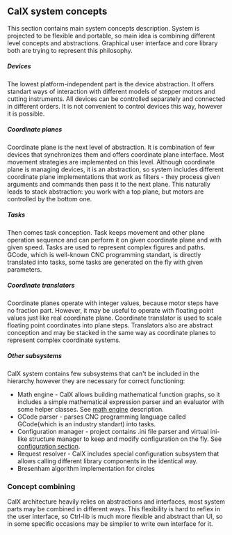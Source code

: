 ## CalX system concepts
This section contains main system concepts description. System is projected to be flexible and portable, so main idea is combining different level concepts and abstractions. Graphical user interface and core library both are trying to represent this philosophy.
##### Devices
The lowest platform-independent part is the device abstraction. It offers standart ways of interaction with different models of stepper motors and cutting instruments. All devices can be controlled separately and connected in different orders. It is not convenient to control devices this way, however it is possible.
##### Coordinate planes
Coordinate plane is the next level of abstraction. It is combination of few devices that synchronizes them and offers coordinate plane interface. Most movement strategies are implemented on this level. Although coordinate plane is managing devices, it is an abstraction, so system includes different coordinate plane implementations that work as filters - they process given arguments and commands then pass it to the next plane. This naturally leads to stack abstraction: you work with a top plane, but motors are controlled by the bottom one.
##### Tasks
Then comes task conception. Task keeps movement and other plane operation sequence and can perform it on given coordinate plane and with given speed. Tasks are used to represent complex figures and paths. GCode, which is well-known CNC programming standart, is directly translated into tasks, some tasks are generated on the fly with given parameters.
##### Coordinate translators
Coordinate planes operate with integer values, because motor steps have no fraction part. However, it may be useful to operate with floating point values just like real coordinate plane. Coordinate translator is used to scale floating point coordinates into plane steps. Translators also are abstract conception and may be stacked in the same way as coordinate planes to represent complex coordinate systems.
##### Other subsystems
CalX system contains few subsystems that can't be included in the hierarchy however they are necessary for correct functioning:
* Math engine - CalX allows building mathematical function graphs, so it includes a simple mathematical expression parser and an evaluator with some helper classes. See [math engine](math.md) description.
* GCode parser - parses CNC programming language called GCode(which is an industry standart) into tasks.
* Configuration manager - project contains .ini file parser and virtual ini-like structure manager to keep and modify configuration on the fly. See [configuration section](other.md).
* Request resolver - CalX includes special configuration subsystem that allows calling different library components in the identical way.
* Bresenham algorithm implementation for circles

### Concept combining
CalX architecture heavily relies on abstractions and interfaces, most system parts may be combined in different ways. This flexibility is hard to reflex in the user interface, so Ctrl-lib is much more flexible and abstract than UI, so in some specific occasions may be simplier to write own interface for it.
